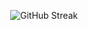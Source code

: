 <p align="center">
   <img src="https://github-readme-streak-stats-eight.vercel.app?user=jorgedonoso" alt="GitHub Streak" />
</p>
